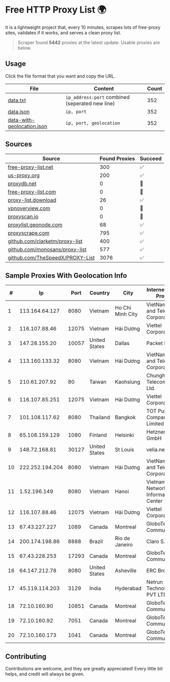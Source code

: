 
# Free HTTP Proxy List 🌍

It is a lightweight project that, every 10 minutes, scrapes lots of free-proxy sites, validates if it works, and serves a clean proxy list.


> Scraper found **5442** proxies at the latest update. Usable proxies are below.

## Usage

Click the file format that you want and copy the URL.


|File|Content|Count|
|----|-------|-----|
|[data.txt](https://raw.githubusercontent.com/themiralay/Proxy-List-World/master/data.txt)|`ip_address:port` combined (seperated new line)|352|
|[data.json](https://raw.githubusercontent.com/themiralay/Proxy-List-World/master/data.json)|`ip, port`|352|
|[data-with-geolocation.json](https://raw.githubusercontent.com/themiralay/Proxy-List-World/master/data-with-geolocation.json)|`ip, port, geolocation`|352|

## Sources

|Source|Found Proxies|Succeed|
|------|-------------|-------|
|[free-proxy-list.net](https://free-proxy-list.net)|300|✅|
|[us-proxy.org](https://www.us-proxy.org)|200|✅|
|[proxydb.net](http://proxydb.net)|0|🚫|
|[free-proxy-list.com](https://free-proxy-list.com/?page=&port=&type%5B%5D=http&type%5B%5D=https&up_time=0&search=Search)|0|🚫|
|[proxy-list.download](https://www.proxy-list.download/HTTP)|26|✅|
|[vpnoverview.com](https://vpnoverview.com/privacy/anonymous-browsing/free-proxy-servers)|0|🚫|
|[proxyscan.io](https://www.proxyscan.io)|0|🚫|
|[proxylist.geonode.com](https://proxylist.geonode.com/api/proxy-list?limit=300&page=1&sort_by=lastChecked&sort_type=desc&protocols=http,https)|68|✅|
|[proxyscrape.com](https://api.proxyscrape.com/v2/?request=displayproxies&protocol=http&timeout=10000&country=all&ssl=all&anonymity=all)|795|✅|
|[github.com/clarketm/proxy-list](https://raw.githubusercontent.com/clarketm/proxy-list/master/proxy-list-raw.txt)|400|✅|
|[github.com/monosans/proxy-list](https://raw.githubusercontent.com/monosans/proxy-list/main/proxies/http.txt)|577|✅|
|[github.com/TheSpeedX/PROXY-List](https://raw.githubusercontent.com/TheSpeedX/PROXY-List/master/http.txt)|3076|✅|


## Sample Proxies With Geolocation Info

|#|Ip|Port|Country|City|Internet Service Provider|
|-|--|----|-------|----|-------------------------|
|1|113.164.64.127|8080|Vietnam|Ho Chi Minh City|VietNam Post and Telecom Corporation|
|2|116.107.88.46|12075|Vietnam|Hải Dương|Viettel Corporation|
|3|147.28.155.20|10057|United States|Dallas|Packet Host, Inc.|
|4|113.160.133.32|8080|Vietnam|Hải Dương|VietNam Post and Telecom Corporation|
|5|210.61.207.92|80|Taiwan|Kaohsiung|Chunghwa Telecom Co., Ltd.|
|6|116.107.85.251|12075|Vietnam|Hải Dương|Viettel Corporation|
|7|101.108.117.62|8080|Thailand|Bangkok|TOT Public Company Limited|
|8|65.108.159.129|1080|Finland|Helsinki|Hetzner Online GmbH|
|9|148.72.168.81|30127|United States|St Louis|velia.net|
|10|222.252.194.204|8080|Vietnam|Hải Dương|VietNam Post and Telecom Corporation|
|11|1.52.196.149|8080|Vietnam|Hanoi|Vietnam Internet Network Information Center|
|12|116.107.88.46|12075|Vietnam|Hải Dương|Viettel Corporation|
|13|67.43.227.227|1089|Canada|Montreal|GloboTech Communications|
|14|200.174.198.86|8888|Brazil|Rio de Janeiro|Claro S.A|
|15|67.43.228.253|17293|Canada|Montreal|GloboTech Communications|
|16|64.147.212.78|8080|United States|Asheville|ERC Broadband|
|17|45.119.114.203|3129|India|Hyderabad|Netrun Technologies PVT LTD|
|18|72.10.160.90|10851|Canada|Montreal|GloboTech Communications|
|19|72.10.160.92|7051|Canada|Montreal|GloboTech Communications|
|20|72.10.160.173|1041|Canada|Montreal|GloboTech Communications|



## Contributing

Contributions are welcome, and they are greatly appreciated! Every
little bit helps, and credit will always be given.

